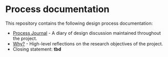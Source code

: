 # Process documentation

This repository contains the following design process documentation:

- [Process Journal](./process-journal.md) - A diary of design discussion maintained throughout the project.
- [Why?](./why.md) - High-level reflections on the research objectives of the project.
- Closing statement: **tbd**
